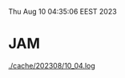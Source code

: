 Thu Aug 10 04:35:06 EEST 2023
# JAM
<a href='./cache/202308/10_04.log'>./cache/202308/10_04.log</a>
